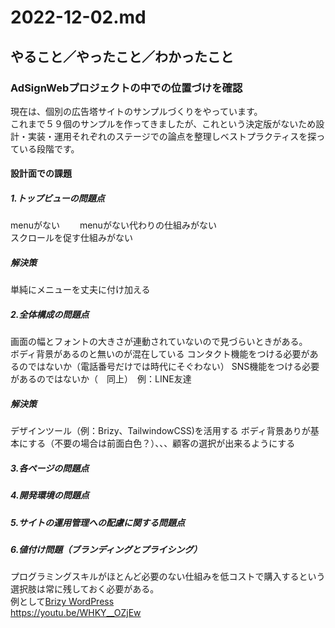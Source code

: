 # 2022-12-02.md

## やること／やったこと／わかったこと

### AdSignWebプロジェクトの中での位置づけを確認

現在は、個別の広告塔サイトのサンプルづくりをやっています。  
これまで５９個のサンプルを作ってきましたが、これという決定版がないため設計・実装・運用それぞれのステージでの論点を整理しベストプラクティスを探っている段階です。

#### 設計面での課題

##### 1.トップビューの問題点
menuがない　　
menuがない代わりの仕組みがない  
スクロールを促す仕組みがない

##### 解決策
単純にメニューを丈夫に付け加える

##### 2.全体構成の問題点
画面の幅とフォントの大きさが連動されていないので見づらいときがある。  
ボディ背景があるのと無いのが混在している
コンタクト機能をつける必要があるのではないか（電話番号だけでは時代にそぐわない）
SNS機能をつける必要があるのではないか（　同上）　例：LINE友達

##### 解決策
デザインツール（例：Brizy、TailwindowCSS)を活用する
ボディ背景ありが基本にする（不要の場合は前面白色？）、、、顧客の選択が出来るようにする

##### 3.各ページの問題点

##### 4.開発環境の問題点

##### 5.サイトの運用管理への配慮に関する問題点

##### 6.値付け問題（ブランディングとプライシング）

プログラミングスキルがほとんど必要のない仕組みを低コストで購入するという選択肢は常に残しておく必要がある。  
例として[Brizy WordPress](https://www.brizy.io/pricing)  
https://youtu.be/WHKY__OZjEw  

